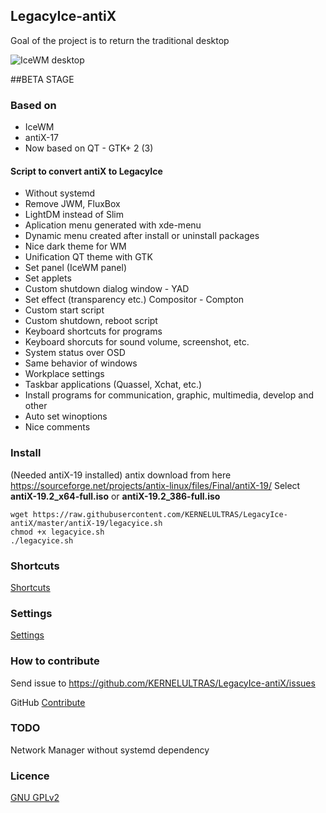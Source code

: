 ## LegacyIce-antiX
Goal of the project is to return the traditional desktop

![IceWM desktop](https://raw.githubusercontent.com/KERNELULTRAS/LegacyIce-antiX/master/screenshots/LegacyIce.jpg)

##BETA STAGE

### Based on
* IceWM
* antiX-17
* Now based on QT - GTK+ 2 (3)

#### Script to convert antiX to LegacyIce
* Without systemd
* Remove JWM, FluxBox
* LightDM instead of Slim
* Aplication menu generated with xde-menu
* Dynamic menu created after install or uninstall packages
* Nice dark theme for WM
* Unification QT theme with GTK
* Set panel (IceWM panel)
* Set applets
* Custom shutdown dialog window - YAD
* Set effect (transparency etc.) Compositor - Compton
* Custom start script
* Custom shutdown, reboot script
* Keyboard shortcuts for programs
* Keyboard shorcuts for sound volume, screenshot, etc.
* System status over OSD
* Same behavior of windows
* Workplace settings
* Taskbar applications (Quassel, Xchat, etc.)
* Install programs for communication, graphic, multimedia, develop and other
* Auto set winoptions
* Nice comments

### Install

(Needed antiX-19 installed)
antix download from here https://sourceforge.net/projects/antix-linux/files/Final/antiX-19/
Select **antiX-19.2_x64-full.iso** or **antiX-19.2_386-full.iso**

    wget https://raw.githubusercontent.com/KERNELULTRAS/LegacyIce-antiX/master/antiX-19/legacyice.sh
    chmod +x legacyice.sh
    ./legacyice.sh

### Shortcuts

[Shortcuts](https://github.com/KERNELULTRAS/LegacyIce-antiX/blob/master/shortcuts_EN.md)

### Settings

[Settings](https://github.com/KERNELULTRAS/LegacyIce-antiX/blob/master/settings_EN.md)

### How to contribute
Send issue to https://github.com/KERNELULTRAS/LegacyIce-antiX/issues

GitHub [Contribute](https://github.com/KERNELULTRAS/LegacyIce-antiX/blob/master/development/instructions_for_git.md)

### TODO
Network Manager without systemd dependency

### Licence
[GNU GPLv2](http://www.gnu.org/licenses/gpl-2.0.html)

